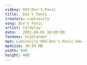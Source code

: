 ```yaml
---
vidkey: 003-Don't_Panic
title:  Don't Panic
creators: Luminosity
song: Don't Panic
artist: Coldplay
date:   2001-04-01 10:00:00
fandoms: Highlander
mp4: Luminosity-003-Don't-Panic.m4v
mp4size: 30.69 MB
width: 640
height: 480
---
```



  